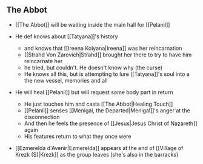 ## The Abbot

- [[The Abbot]] will be waiting inside the main hall for [[Pelanil]]
- He def knows about [[Tatyana]]'s history
	- and knows that [[Ireena Kolyana|Ireena]] was her reincarnation
	- [[Strahd Von Zarovich|Strahd]] brought her there to try to have him reincarnate her
	- he tried, but couldn't. He doesn't know why (the curse)
	- He knows all this, but is attempting to lure [[Tatyana]]'s soul into a the new vessel, memories and all
- He will heal [[Pelanil]] but will request some body part in return
	- He just touches him and casts [[The Abbot|Healing Touch]]
	- [[Pelanil]] senses [[Menigal, the Departed|Menigal]]'s anger at the disconnection
	- And then he feels the presence of [[Jesus|Jesus Christ of Nazareth]] again
	- His features return to what they once were


- [[Ezmerelda d'Avenir|Ezmerelda]] appears at the end of [[Village of Krezk (S)|Krezk]] as the group leaves (she's also in the barracks)

### 